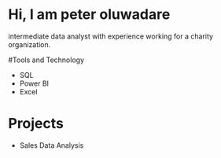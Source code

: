 # Hi, I am peter oluwadare
 intermediate data analyst with experience working for a charity organization. 

 #Tools and Technology 
 - SQL
 - Power BI
 - Excel

# Projects 
- Sales Data Analysis
